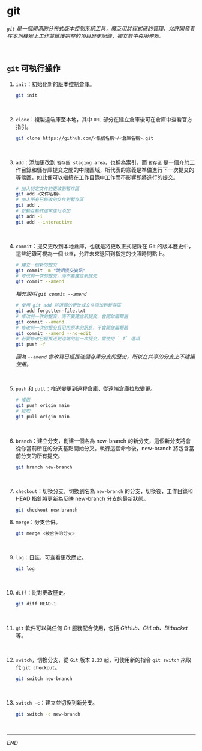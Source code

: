 # git

_`git` 是一個開源的分布式版本控制系統工具，廣泛用於程式碼的管理，允許開發者在本地機器上工作並維護完整的項目歷史記錄，獨立於中央服務器。_

<br>

## `git` 可執行操作

1. `init`：初始化新的版本控制倉庫。

    ```bash
    git init
    ```

<br>

2. `clone`：複製遠端庫至本地，其中 `URL` 部分在建立倉庫後可在倉庫中查看官方指引。

    ```bash
    git clone https://github.com/<帳號名稱>/<倉庫名稱>.git
    ```

<br>

3. `add`：添加更改到 `暫存區 staging area`，也稱為索引，而 `暫存區` 是一個介於工作目錄和儲存庫提交之間的中間區域，所代表的意義是準備進行下一次提交的等候區，如此便可以繼續在工作目錄中工作而不影響即將進行的提交。

    ```bash
    # 加入特定文件的更改到暫存區
    git add <文件名稱>
    # 加入所有已修改的文件到暫存區
    git add .
    # 啟動互動式選單進行添加
    git add -i
    git add --interactive
    ```

<br>

4. `commit`：提交更改到本地倉庫，也就是將更改正式記錄在 Git 的版本歷史中，這些紀錄可視為一個 `快照`，允許未來退回到指定的快照時間點上。

    ```bash
    # 建立一個新的提交
    git commit -m "說明提交資訊"
    # 修改前一次的提交，而不要建立新提交
    git commit --amend
    ```
    
    _補充說明 `git commit --amend`_
    ```bash
    # 使用 git add 將遺漏的更改或文件添加到暫存區
    git add forgotten-file.txt
    # 修改前一次的提交，而不要建立新提交，會開啟編輯器
    git commit --amend
    # 修改前一次的提交且沿用原本的訊息，不會開啟編輯器
    git commit --amend --no-edit
    # 若要修改已經推送到遠端的前一次提交，需使用 `-f` 選項
    git push -f
    ```

    _因為 `--amend` 會改寫已經推送儲存庫分支的歷史，所以在共享的分支上不建議使用。_

<br>

5. `push` 和 `pull`：推送變更到遠程倉庫、從遠端倉庫拉取變更。

    ```bash
    # 推送
    git push origin main
    # 拉取
    git pull origin main
    ```

<br>

6. `branch`：建立分支，創建一個名為 new-branch 的新分支，這個新分支將會從你當前所在的分支基點開始分叉。執行這個命令後，new-branch 將包含當前分支的所有提交。

    ```bash
    git branch new-branch
    ```

<br>

7. `checkout`：切換分支，切換到名為 `new-branch` 的分支，切換後，工作目錄和 HEAD 指針將更新為反映 new-branch 分支的最新狀態。

    ```bash
    git checkout new-branch
    ```

8. `merge`：分支合併。

    ```bash
    git merge <被合併的分支>
    ```

<br>

9. `log`：日誌，可查看更改歷史。

    ```bash
    git log
    ```

<br>

10. `diff`：比對更改歷史。

    ```bash
    git diff HEAD~1
    ```

<br>

11. `git` 軟件可以與任何 Git 服務配合使用，包括 _GitHub、GitLab、Bitbucket_ 等。

<br>

12. `switch`，切換分支，從 `Git` 版本 `2.23` 起，可使用新的指令 `git switch` 來取代 `git checkout`。

    ```bash
    git switch new-branch
    ```

<br>

13. `switch -c`：建立並切換到新分支。

    ```bash
    git switch -c new-branch
    ```

<br>

___

_END_